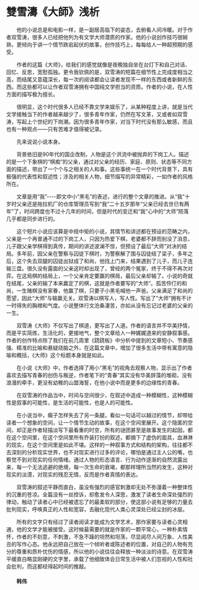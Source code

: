 # 雙雪濤《大師》浅析



&emsp;&emsp;他的小说总是和电影一样，是一副居高临下的姿态，去俯看人间冷暖。对于作者双雪涛，很多人已经把他列为有文学大师潜质的作家。他的小说创作技巧很娴熟，更倾向于讲一个情节跌宕起伏的故事，创作技巧上，每每给人一种超预期的感受。

&emsp;&emsp;作者的这篇《大师》，给我们的感觉就像是夜晚独自坐在台灯下和自己对话、回忆、反思，宽慰孤独。更令我钦佩的是，双雪涛的短篇在细节性上完成度相当之高，而结尾又意蕴深长，每一次的阅读都会让读者发现不一样的东西或者新鲜的东西。而这些都可以让作者双雪涛拥有中国纯文学担当的资质。作者的小说，在人性方面的描写极为擅长。


&emsp;&emsp;很明显，这个时代很多人已经不靠文学来娱乐了，从某种程度上讲，就是当代文学接触当下的作者越来越少了，很多青年作家，仍然在写文革，又或者如双雪涛，写起上个世纪的下岗潮。因为很多青年作家，对当下时代没有那么敏感，而且也有一种观点——只有苦难才值得被记录。

&emsp;&emsp;先来说说小说本身。

&emsp;&emsp;背景依旧是90年代的国企改制，人物是这个洪流中被抛弃的下岗工人。描述的是一个下象棋的“棋痴”的父亲，通过对父亲的经历、家庭、原则、状态等不同方面的描述，带出了一个个与之相关的人和事。这些事统一在一个时代背景下，具有极强的代表性和叙述性；涉及的相关人物，细节描写的异常精彩，一如作者的风格所在。

&emsp;&emsp;文章是用“我”----即文中小“黑毛”的表述，进行的整个文章的推进。从“我”十岁时父亲还是拖拉机厂的仓库管理员写到“我”二十五岁那年“父亲已经去世已有两年”了，时间跨度也不过十几年的时间，但是时代的变迁和“我”心中的“大师”陨落几乎都是同步进行的。

&emsp;&emsp;这个短片小说应该算是中规中矩的小说，其情节和讲述都在预设的范畴之内，父亲是一个再普通不过的下岗工人，只因为热爱下棋，老婆都不辞而别没了消息，儿子跟父亲学棋得到真传，期间的讲述波澜不惊，但预设了最后“大师”对决的结局。多年前，因父亲在警察与囚徒下棋时，为警察解了围与囚徒结了梁子，多年之后，这个失去双腿的囚徒出狱成了和尚，他找上门来，结果遇到了儿子，而儿子连输三盘。很久没有露面的父亲这时却出现了，曾经的两个冤家，终于不得不再次对弈。在这局棋的结局上，一个父亲肯定要赢的棋局，最后父亲却输了。小说的奇就在结尾，父亲的输了本来赢定了的棋，这就是作者要写的“大师”。孤苦伶仃的和尚，一生赌棋没有家眷，他赢了棋，只要子小黑毛喊他一声爸。父亲满足了和尚的愿望，因此“大师”与输赢无关。双雪涛以棋写人，写人性。写出了“大师”拥有不计一时得失的胸襟和气度。小说整体行文沧桑凄苦，亦如从没有忘记过老婆的父亲的一生。

&emsp;&emsp;双雪涛《大师》不仅写出了棋道，更写出了人道。作者的语言并不华美抒情，而是平实简炼，生活化的，更接地气，整个文章给人一种娓娓道来的安静叙事感。作者的创作特点除了我们在前几周里《跷跷板》中分析中提到的文章短小、节奏感强、精准的比喻和悬疑烧脑之外，在这篇文章中，增加了很多生活中带有寓意的隐喻和概括，《大师》这个标题本身就是如此。

&emsp;&emsp;在小说《大师》中，作者选择了用小“黑毛”的视角去观察人物，显示出了作者喜欢去描写青春的创伤与叛逆，作者笔下的“青春”其实没有华美辞藻的堆砌，没有浪漫的牵手，更没有幼稚的山盟海誓，在他小说中而是更多的边缘性的青春。

&emsp;&emsp;在双雪涛的作品当中，时间与空间很少，在叙述中造成一种模糊性，这种模糊性是叙事的可能性，是生活的可能性，也是人的可能性。

&emsp;&emsp;在小说当中，瘸子怎样失去了另一条腿，看似一句话可以越过的情节，却带给读者一个想象的空间，让一个情节生动的故事，在这个空间里展开。这个隐匿的空间，却正是作者轻描淡写下最看重的时空，所有的谜团甚至是故事发生的起因，都在这个空间里，在这个空间里所有乔装打扮的叙述，都摘下了虚伪的面具，血淋淋的现实，在这个空间里是如此不堪。这样的一种叙事方式和结构的架构，往往都不去深刻的分析现实世界，也不对现实进行过多的评论，哪怕是通过主人公的嘴，也察觉不到对现实的任何情绪。通过人物的形态语言、行为动作逐渐的自然流露出来，每一个无法逃避的绝境，每一次生命的衰竭，都那样理所当然的发生，这种对现实的淡漠，对现实的残忍无情，反而是作者真情的表达。

&emsp;&emsp;双雪涛的叙述平静而直白，虽没有强烈的感官刺激却无处不弥漫着一种整体性的沉重的苍凉。全篇没有一丝控诉，却愈发令人深思，激发了读者生命深处强烈的律动，触动了读者心中已经被遗忘了的最柔软的部分，使这部小说有足够的力量去批判现实，呼唤真正的人性和宽容，去融化现代人类心灵深处已经尘封的冰层。

&emsp;&emsp;所有的文字只有经过了读者阅读才能成为文学艺术，那作家要与读者心灵相通，他的文学才能被接受。这时候最需要的就是作家的一颗平常心，一种朴素情怀，作者的不刻意，不刺激，不急不躁的坦然和坦荡，尽显阅尽人间万象、人性美丑的写作心态。他永远把自己放在一个倾听者或陈述者的位置，对自己的人物有充分的尊重和质朴忧伤的情感，所以他的小说往往会释放一种淡淡的诗意。在双雪涛平缓直白略显刚硬的文字里，承载了他细致体会日常生活中被人们忽视的人性和社会批判，而这都经得起时间的推敲。

#### &emsp;&emsp;韩伟
